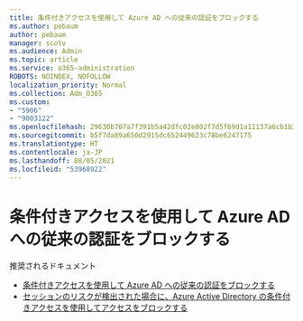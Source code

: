 ```yaml
---
title: 条件付きアクセスを使用して Azure AD への従来の認証をブロックする
ms.author: pebaum
author: pebaum
manager: scotv
ms.audience: Admin
ms.topic: article
ms.service: o365-administration
ROBOTS: NOINDEX, NOFOLLOW
localization_priority: Normal
ms.collection: Adm_O365
ms.custom:
- "5906"
- "9003122"
ms.openlocfilehash: 29630b707a7f391b5a42dfc02e802f7d5f69d1a11137a6cb1b3413aa7e35ec3c
ms.sourcegitcommit: b5f7da89a650d2915dc652449623c78be6247175
ms.translationtype: HT
ms.contentlocale: ja-JP
ms.lasthandoff: 08/05/2021
ms.locfileid: "53968922"
---
```

# <a name="block-legacy-authentication-to-azure-ad-with-conditional-access"></a>条件付きアクセスを使用して Azure AD への従来の認証をブロックする

推奨されるドキュメント

- [条件付きアクセスを使用して Azure AD への従来の認証をブロックする](https://docs.microsoft.com/azure/active-directory/conditional-access/block-legacy-authentication#next-steps)
- [セッションのリスクが検出された場合に、Azure Active Directory の条件付きアクセスを使用してアクセスをブロックする](https://docs.microsoft.com/azure/active-directory/conditional-access/app-sign-in-risk)